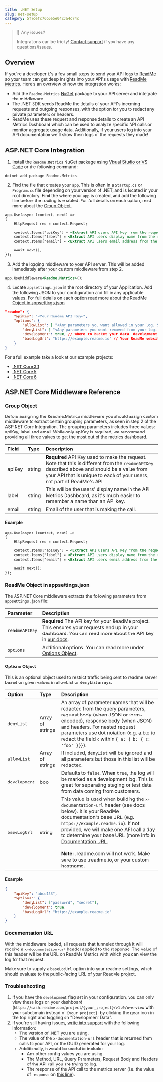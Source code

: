 ```yaml
---
title: .NET Setup
slug: net-setup
category: 5f7cefc76b6e5e04c3a4c74c
---
```


> 🚧 Any issues?
>
> Integrations can be tricky! [Contact support](https://docs.readme.com/guides/docs/contact-support) if you have any questions/issues.

## Overview
If you're a developer it's a few small steps to send your API logs to [ReadMe](http://readme.com/) so your team can get deep insights into your API's usage with [ReadMe Metrics](https://readme.com/metrics). Here's an overview of how the integration works:

* Add the `Readme.Metrics` [NuGet](https://www.nuget.org/) package to your API server and integrate the middleware.
* The .NET SDK sends ReadMe the details of your API's incoming requests and outgoing responses, with the option for you to redact any private parameters or headers.
* ReadMe uses these request and response details to create an API Metrics Dashboard which can be used to analyze specific API calls or monitor aggregate usage data. Additionally, if your users log into your API documentation we'll show them logs of the requests they made!

## ASP.NET Core Integration

1. Install the `Readme.Metrics` NuGet package using [Visual Studio or VS Code](https://docs.microsoft.com/en-us/nuget/install-nuget-client-tools) or the following command:

```bash
dotnet add package Readme.Metrics
```

2. Find the file that creates your `app`. This is often in a `Startup.cs` or `Program.cs` file depending on your version of .NET, and is located in your root directory. Find the where your `app` is created, and add the following line before the routing is enabled. For full details on each option, read more about the [Group Object](#group-object).

```asp
app.Use(async (context, next) =>
{
    HttpRequest req = context.Request;

    context.Items["apiKey"] = <Extract API users API key from the request>
    context.Items["label"] = <Extract API users display name from the request>
    context.Items["email"] = <Extract API users email address from the request>

    await next();
});
```

3. Add the logging middleware to your API server. This will be added immediately after your custom middleware from step 2.

```asp
app.UseMiddleware<Readme.Metrics>();
```

4. Locate `appsettings.json` in the root directory of your Application. Add the following JSON to your configuration and fill in any applicable values. For full details on each option read more about the [ReadMe Object in appsettings.json](https://docs.readme.com/docs/readme-object-in-appsettingsjson).

```json
"readme": {
    "apiKey": "<Your Readme API Key>",
    "options": {
        "allowList": [ "<Any parameters you want allowed in your log. See docs>" ],
        "denyList": [ "<Any parameters you want removed from your log. See docs>"],
        "development": true, // Where to bucket your data, development or production
        "baseLogUrl": "https://example.readme.io" // Your ReadMe website's base url. For now, make sure to use the readme.io domain or your custom subdomain.
    }
}
```

For a full example take a look at our example projects:

* [.NET Core 3.1](https://github.com/readmeio/metrics-sdks-dotnet/blob/04987ee32bcdcd0339736bc645475d05df5237ee/ReadmeMetricsAPI3/Startup.cs#L33-L45)
* [.NET Core 5](https://github.com/readmeio/metrics-sdks-dotnet/blob/04987ee32bcdcd0339736bc645475d05df5237ee/ReadmeMetricsAPI5/Startup.cs#L33-L45)
* [.NET Core 6](https://github.com/readmeio/metrics-sdks-dotnet/blob/04987ee32bcdcd0339736bc645475d05df5237ee/ReadmeMetricsAPI6/Program.cs#L15-L27)

## ASP.NET Core Middleware Reference

### Group Object

Before assigning the Readme.Metrics middleware you should assign custom middleware to extract certain grouping parameters, as seen in step 2 of the ASP.NET Core Integration. The grouping parameters includes three values: apiKey, label and email. While only apiKey is required, we recommend providing all three values to get the most out of the metrics dashboard.

| Field | Type | Description |
| :--- | :--- | :--- |
| apiKey | string | **Required** API Key used to make the request. Note that this is different from the `readmeAPIKey` described above and should be a value from your API that is unique to each of your users, not part of ReadMe's API. |
| label | string | This will be the users' display name in the API Metrics Dashboard, as it's much easier to remember a name than an API key. |
| email | string | Email of the user that is making the call. |

#### Example

```asp
app.Use(async (context, next) =>
{
    HttpRequest req = context.Request;

    context.Items["apiKey"] = <Extract API users API key from the request>
    context.Items["label"] = <Extract API users display name from the request>
    context.Items["email"] = <Extract API users email address from the request>

    await next();
});
```

### ReadMe Object in appsettings.json

The ASP.NET Core middleware extracts the following parameters from `appsettings.json` file:

| Parameter | Description |
| :--- | :--- |
| `readmeAPIKey` | **Required** The API key for your ReadMe project. This ensures your requests end up in your dashboard. You can read more about the API key in [our docs](https://docs.readme.com/reference/authentication). |
| `options` | Additional options. You can read more under [Options Object](#options-object). |

#### Options Object

This is an optional object used to restrict traffic being sent to readme server based on given values in allowList or denyList arrays.

| Option | Type | Description |
| :--- | :--- | :--- |
| `denyList` | Array of strings | An array of parameter names that will be redacted from the query parameters, request body (when JSON or form-encoded), response body (when JSON) and headers. For nested request parameters use dot notation (e.g. a.b.c to redact the field `c` within `{ a: { b: { c: 'foo' }}}`). |
| `allowList` | Array of strings | If included, `denyList` will be ignored and all parameters but those in this list will be redacted.
| `development` | bool | Defaults to `false`. When `true`, the log will be marked as a development log. This is great for separating staging or test data from data coming from customers. |
| `baseLogUrl` | string | This value is used when building the `x-documentation-url` header (see docs below). It is your ReadMe documentation's base URL (e.g. `https://example.readme.io`). If not provided, we will make one API call a day to determine your base URL (more info in [Documentation URL](https://docs.readme.com/docs/net-setup#documentation-url).<br /><br />**Note:** .readme.com will not work. Make sure to use .readme.io, or your custom hostname. |

#### Example

```json
{
    "apiKey": "abcd123",
    "options": {
        "denyList": ["password", "secret"],
        "development": true,
        "baseLogUrl": "https://example.readme.io"
    }
}
```

### Documentation URL

With the middleware loaded, all requests that funneled through it will receive a `x-documentation-url` header applied to the response. The value of this header will be the URL on ReadMe Metrics with which you can view the log for that request.

Make sure to supply a `baseLogUrl` option into your readme settings, which should evaluate to the public-facing URL of your ReadMe project.

### Troubleshooting

1. If you have the `development` flag set in your configuration, you can only view these logs on your dashboard (`https://dash.readme.com/project/{your_project}/v1.0/overview` with your subdomain instead of `{your_project}`) by clicking the gear icon in the top right and toggling on "Development Data".
2. If you're still having issues, [write into support](https://docs.readme.com/guides/docs/contact-support) with the following information:
    - The version of .NET you are using.
    - The value of the `x-documentation-url` header that is returned from calls to your API, or the GUID generated for your log.
    - Additionally, it would be useful to include:
        - Any other config values you are using.
        - The Method, URL, Query Parameters, Request Body and Headers of the API call you are trying to log.
        - The response of the API call to the metrics server (i.e. the value of `response` on [this line](https://github.com/readmeio/metrics-sdks-dotnet/blob/d849f12d33277870f846c974bf0eeed27788f3d8/Readme/HarJsonTranslationLogics/ReadmeApiCaller.cs#L30)).
